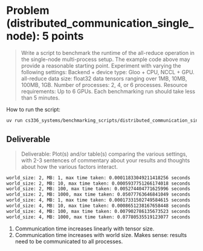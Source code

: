 # Problem (distributed_communication_single_node): 5 points
> Write a script to benchmark the runtime of the all-reduce operation in the single-node multi-process
> setup. The example code above may provide a reasonable starting point. Experiment with varying the
> following settings:
> Backend + device type: Gloo + CPU, NCCL + GPU.
> all-reduce data size: float32 data tensors ranging over 1MB, 10MB, 100MB, 1GB.
> Number of processes: 2, 4, or 6 processes.
> Resource requirements: Up to 6 GPUs. Each benchmarking run should take less than 5 minutes.

How to run the script:
```bash
uv run cs336_systems/benchmarking_scripts/distributed_communication_single_node.py
```

## Deliverable
> Deliverable: Plot(s) and/or table(s) comparing the various settings, with 2-3 sentences of commentary about your results and thoughts about how the various factors interact.

```bash
world_size: 2, MB: 1, max time taken: 0.00011833049211418256 seconds
world_size: 2, MB: 10, max time taken: 0.0005937751266174018 seconds
world_size: 2, MB: 100, max time taken: 0.005274404771625996 seconds
world_size: 2, MB: 1000, max time taken: 0.05077763646841049 seconds
world_size: 4, MB: 1, max time taken: 0.00017331502749584615 seconds
world_size: 4, MB: 10, max time taken: 0.0008651238167658448 seconds
world_size: 4, MB: 100, max time taken: 0.007902786135673523 seconds
world_size: 4, MB: 1000, max time taken: 0.07780535519123077 seconds
```

1. Communication time increases linearly with tensor size.
2. Communication time increases with world size. Makes sense: results need to be communicated to all processes.